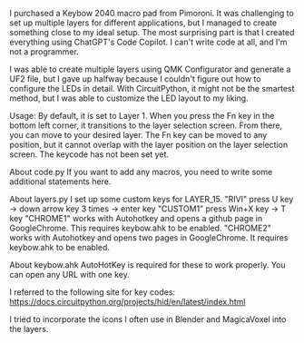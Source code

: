 I purchased a Keybow 2040 macro pad from Pimoroni. It was challenging to set up multiple layers for different applications, but I managed to create something close to my ideal setup. The most surprising part is that I created everything using ChatGPT's Code Copilot. I can't write code at all, and I'm not a programmer.

I was able to create multiple layers using QMK Configurator and generate a UF2 file, but I gave up halfway because I couldn't figure out how to configure the LEDs in detail. With CircuitPython, it might not be the smartest method, but I was able to customize the LED layout to my liking.

Usage: By default, it is set to Layer 1. When you press the Fn key in the bottom left corner, it transitions to the layer selection screen. From there, you can move to your desired layer. The Fn key can be moved to any position, but it cannot overlap with the layer position on the layer selection screen. The keycode has not been set yet.

About code.py If you want to add any macros, you need to write some additional statements here.

About layers.py I set up some custom keys for LAYER_15. "RIVI" press U key → down arrow key 3 times → enter key "CUSTOM1" press Win+X key → T key "CHROME1" works with Autohotkey and opens a github page in GoogleChrome. This requires keybow.ahk to be enabled. "CHROME2" works with Autohotkey and opens two pages in GoogleChrome. It requires keybow.ahk to be enabled. 

About keybow.ahk AutoHotKey is required for these to work properly. You can open any URL with one key.

I referred to the following site for key codes: https://docs.circuitpython.org/projects/hid/en/latest/index.html

I tried to incorporate the icons I often use in Blender and MagicaVoxel into the layers.
